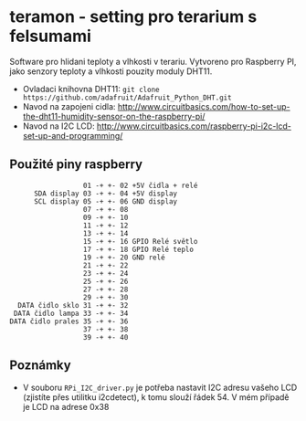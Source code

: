 # teramon - setting pro terarium s felsumami

Software pro hlidani teploty a vlhkosti v terariu. Vytvoreno pro Raspberry PI, jako senzory teploty a vlhkosti pouzity moduly DHT11.

* Ovladaci knihovna DHT11: `git clone https://github.com/adafruit/Adafruit_Python_DHT.git`
* Navod na zapojeni cidla: http://www.circuitbasics.com/how-to-set-up-the-dht11-humidity-sensor-on-the-raspberry-pi/
* Navod na I2C LCD: http://www.circuitbasics.com/raspberry-pi-i2c-lcd-set-up-and-programming/

## Použité piny raspberry

```
                  01 -+ +- 02 +5V čidla + relé
      SDA display 03 -+ +- 04 +5V display
      SCL display 05 -+ +- 06 GND display
                  07 -+ +- 08
                  09 -+ +- 10
                  11 -+ +- 12
                  13 -+ +- 14
                  15 -+ +- 16 GPIO Relé světlo
                  17 -+ +- 18 GPIO Relé teplo
                  19 -+ +- 20 GND relé
                  21 -+ +- 22
                  23 -+ +- 24
                  25 -+ +- 26
                  27 -+ +- 28
                  29 -+ +- 30
  DATA čidlo sklo 31 -+ +- 32
 DATA čidlo lampa 33 -+ +- 34
DATA čidlo prales 35 -+ +- 36
                  37 -+ +- 38
                  39 -+ +- 40
```

## Poznámky

* V souboru `RPi_I2C_driver.py` je potřeba nastavit I2C adresu vašeho LCD (zjistíte přes utilitku i2cdetect), k tomu slouží řádek 54. V mém případě je LCD na adrese 0x38
